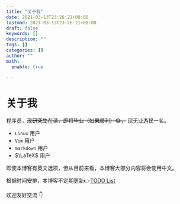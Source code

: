 ```yaml
---
title: "关于我"
date: 2021-03-13T23:26:21+08:00
lastmod: 2021-03-13T23:26:21+08:00
draft: false
keywords: []
description: ""
tags: []
categories: []
author: ""
math:
  enable: true

---
```


<!--more-->

# 关于我

程序员，~~现研究生在读，即将毕业（如果顺利）:joy:，~~ 现无业游民一名。

- `Linux` 用户
- `Vim` 用户
- `markdown` 用户
- $\LaTeX$ 用户

即使本博客有英文选项，但从目前来看，本博客大部分内容将会使用中文。

根据时间安排，本博客不定期更新:point_right:[TODO List](../test/todo/)


欢迎友好交流 :point_down:
